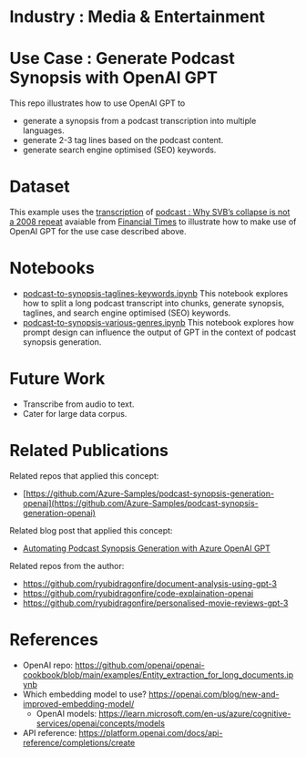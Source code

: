 # Industry : Media & Entertainment
# Use Case : Generate Podcast Synopsis with OpenAI GPT
This repo illustrates how to use OpenAI GPT to 
- generate a synopsis from a podcast transcription into multiple languages.
- generate 2-3 tag lines based on the podcast content.
- generate search engine optimised (SEO) keywords.

# Dataset
This example uses the [transcription](https://www.ft.com/content/935ee7eb-e11d-4458-94f6-25e1d0ccd9a2) of [podcast : Why SVB’s collapse is not a 2008 repeat](https://www.ft.com/content/c6fb49cb-20fc-4b8d-b693-9eff09f41580) avaiable from [Financial Times](ft.com) to illustrate how to make use of OpenAI GPT for the use case described above. 

# Notebooks
- [podcast-to-synopsis-taglines-keywords.ipynb](./notebooks/podcast-to-synopsis-taglines-keywords.ipynb) This notebook explores how to split a long podcast transcript into chunks, generate synopsis, taglines, and search engine optimised (SEO) keywords. 
- [podcast-to-synopsis-various-genres.ipynb](./notebooks/podcast-to-synopsis-various-genres.ipynb) This notebook explores how prompt design can influence the output of GPT in the context of podcast synopsis generation.

# Future Work
- Transcribe from audio to text.
- Cater for large data corpus. 

# Related Publications
Related repos that applied this concept:
  - [https://github.com/Azure-Samples/podcast-synopsis-generation-openai](https://github.com/Azure-Samples/podcast-synopsis-generation-openai)

Related blog post that applied this concept:
  - [Automating Podcast Synopsis Generation with Azure OpenAI GPT](https://techcommunity.microsoft.com/t5/ai-cognitive-services-blog/automating-podcast-synopsis-generation-with-azure-openai-gpt/ba-p/3810308)

Related repos from the author:
  - https://github.com/ryubidragonfire/document-analysis-using-gpt-3
- https://github.com/ryubidragonfire/code-explaination-openai
- https://github.com/ryubidragonfire/personalised-movie-reviews-gpt-3 

# References
- OpenAI repo: https://github.com/openai/openai-cookbook/blob/main/examples/Entity_extraction_for_long_documents.ipynb
- Which embedding model to use? https://openai.com/blog/new-and-improved-embedding-model/
  - OpenAI models: https://learn.microsoft.com/en-us/azure/cognitive-services/openai/concepts/models
- API reference: https://platform.openai.com/docs/api-reference/completions/create
